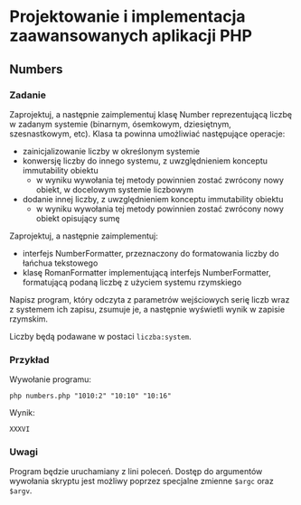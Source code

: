 # Projektowanie i implementacja zaawansowanych aplikacji PHP

## Numbers

### Zadanie

Zaprojektuj, a następnie zaimplementuj klasę Number reprezentującą liczbę w zadanym systemie (binarnym, ósemkowym, dziesiętnym, szesnastkowym, etc). Klasa ta powinna umożliwiać następujące operacje:

- zainicjalizowanie liczby w określonym systemie
- konwersję liczby do innego systemu, z uwzględnieniem konceptu immutability obiektu
    - w wyniku wywołania tej metody powinnien zostać zwrócony nowy obiekt, w docelowym systemie liczbowym
- dodanie innej liczby, z uwzględnieniem konceptu immutability obiektu
    - w wyniku wywołania tej metody powinnien zostać zwrócony nowy obiekt opisujący sumę
   
Zaprojektuj, a następnie zaimplementuj:

- interfejs NumberFormatter, przeznaczony do formatowania liczby do łańchua tekstowego
- klasę RomanFormatter implementującą interfejs NumberFormatter, formatującą podaną liczbę z użyciem systemu rzymskiego

Napisz program, który odczyta z parametrów wejściowych serię liczb wraz z systemem ich zapisu, zsumuje je, a następnie wyświetli wynik w zapisie rzymskim. 

Liczby będą podawane w postaci `liczba:system`.


### Przykład

Wywołanie programu:

```
php numbers.php "1010:2" "10:10" "10:16"
```

Wynik:

```
XXXVI
```

### Uwagi

Program będzie uruchamiany z lini poleceń. Dostęp do argumentów wywołania skryptu jest możliwy poprzez specjalne zmienne `$argc` oraz `$argv`.
